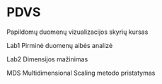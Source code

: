 # PDVS
Papildomų duomenų vizualizacijos skyrių kursas

Lab1 Pirminė duomenų aibės analizė

Lab2 Dimensijos mažinimas

MDS Multidimensional Scaling metodo pristatymas
